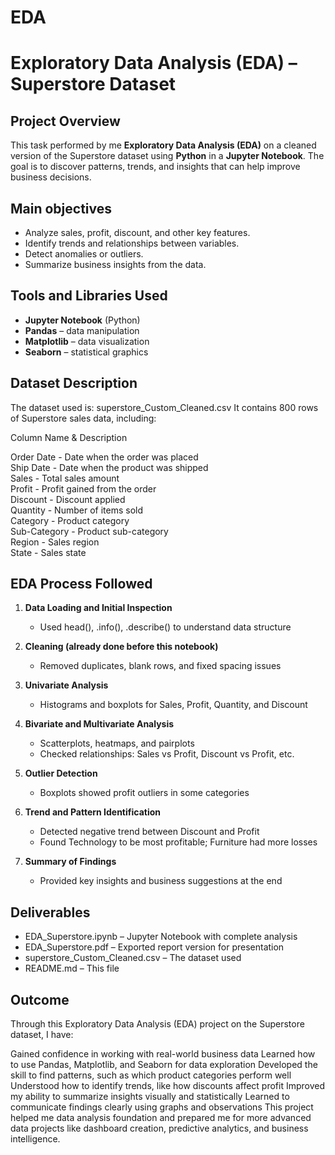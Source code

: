 # EDA
# Exploratory Data Analysis (EDA) – Superstore Dataset

## Project Overview

This task performed by me **Exploratory Data Analysis (EDA)** on a cleaned version of the Superstore dataset using **Python** in a **Jupyter Notebook**. 
The goal is to discover patterns, trends, and insights that can help improve business decisions.

## Main objectives 

- Analyze sales, profit, discount, and other key features.
- Identify trends and relationships between variables.
- Detect anomalies or outliers.
- Summarize business insights from the data.

## Tools and Libraries Used

- **Jupyter Notebook** (Python)
- **Pandas** – data manipulation
- **Matplotlib** – data visualization
- **Seaborn** – statistical graphics

## Dataset Description

The dataset used is: superstore_Custom_Cleaned.csv
It contains 800 rows of Superstore sales data, including:

Column Name & Description                          

Order Date -  Date when the order was placed       
Ship Date  -  Date when the product was shipped    
Sales      -  Total sales amount                   
Profit     -  Profit gained from the order         
Discount   -  Discount applied                     
Quantity   -  Number of items sold                 
Category   -  Product category                     
Sub-Category - Product sub-category                 
Region     - Sales region                         
State      - Sales state                          

##  EDA Process Followed

1. **Data Loading and Initial Inspection**
   - Used head(), .info(), .describe() to understand data structure

2. **Cleaning (already done before this notebook)**
   - Removed duplicates, blank rows, and fixed spacing issues

3. **Univariate Analysis**
   - Histograms and boxplots for Sales, Profit, Quantity, and Discount

4. **Bivariate and Multivariate Analysis**
   - Scatterplots, heatmaps, and pairplots
   - Checked relationships: Sales vs Profit, Discount vs Profit, etc.

5. **Outlier Detection**
   - Boxplots showed profit outliers in some categories

6. **Trend and Pattern Identification**
   - Detected negative trend between Discount and Profit
   - Found Technology to be most profitable; Furniture had more losses

7. **Summary of Findings**
   - Provided key insights and business suggestions at the end

##  Deliverables

- EDA_Superstore.ipynb – Jupyter Notebook with complete analysis
- EDA_Superstore.pdf – Exported report version for presentation
- superstore_Custom_Cleaned.csv – The dataset used
- README.md – This file

##  Outcome
  Through this Exploratory Data Analysis (EDA) project on the Superstore dataset, I have:

Gained confidence in working with real-world business data
Learned how to use Pandas, Matplotlib, and Seaborn for data exploration
Developed the skill to find patterns, such as which product categories perform well
Understood how to identify trends, like how discounts affect profit
Improved my ability to summarize insights visually and statistically
Learned to communicate findings clearly using graphs and observations
This project helped me data analysis foundation and prepared me for more advanced data projects like dashboard creation, predictive analytics, and business intelligence.
